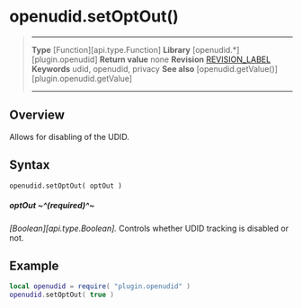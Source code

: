 # openudid.setOptOut()

> --------------------- ------------------------------------------------------------------------------------------
> __Type__              [Function][api.type.Function]
> __Library__           [openudid.*][plugin.openudid]
> __Return value__      none
> __Revision__          [REVISION_LABEL](REVISION_URL)
> __Keywords__          udid, openudid, privacy
> __See also__          [openudid.getValue()][plugin.openudid.getValue]
> --------------------- ------------------------------------------------------------------------------------------


## Overview

Allows for disabling of the UDID.


## Syntax

	openudid.setOptOut( optOut )

##### optOut ~^(required)^~
_[Boolean][api.type.Boolean]._ Controls whether UDID tracking is disabled or not.


## Example

``````lua
local openudid = require( "plugin.openudid" )
openudid.setOptOut( true )
``````
